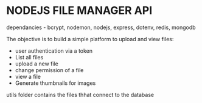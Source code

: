 NODEJS FILE MANAGER API
===========================
dependancies - bcrypt, nodemon, nodejs, express, dotenv, redis, mongodb

The objective is to build a simple platform to upload and view files:

- user authentication via a token
- List all files
- upload a new file
- change permission of a file
- view a file
- Generate thumbnails for images

utils folder contains the files thhat connect to the database

